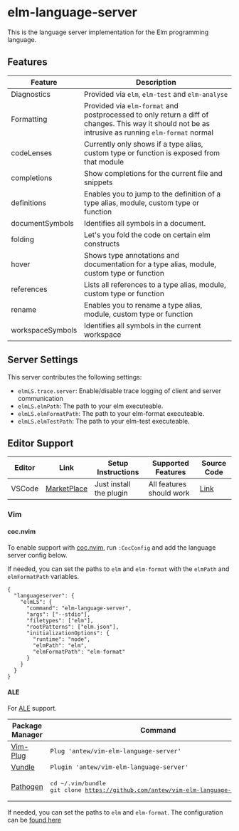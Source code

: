 # elm-language-server

This is the language server implementation for the Elm programming language.

## Features

| Feature          | Description                                                                                                                                         |
| ---------------- | --------------------------------------------------------------------------------------------------------------------------------------------------- |
| Diagnostics      | Provided via `elm`, `elm-test` and `elm-analyse`                                                                                                    |
| Formatting       | Provided via `elm-format` and postprocessed to only return a diff of changes. This way it should not be as intrusive as running `elm-format` normal |
| codeLenses       | Currently only shows if a type alias, custom type or function is exposed from that module                                                           |
| completions      | Show completions for the current file and snippets                                                                                                  |
| definitions      | Enables you to jump to the definition of a type alias, module, custom type or function                                                              |
| documentSymbols  | Identifies all symbols in a document.                                                                                                               |
| folding          | Let's you fold the code on certain elm constructs                                                                                                   |
| hover            | Shows type annotations and documentation for a type alias, module, custom type or function                                                          |
| references       | Lists all references to a type alias, module, custom type or function                                                                               |
| rename           | Enables you to rename a type alias, module, custom type or function                                                                                 |
| workspaceSymbols | Identifies all symbols in the current workspace                                                                                                     |

## Server Settings

This server contributes the following settings:

- `elmLS.trace.server`: Enable/disable trace logging of client and server communication
- `elmLS.elmPath`: The path to your elm executeable.
- `elmLS.elmFormatPath`: The path to your elm-format executeable.
- `elmLS.elmTestPath`: The path to your elm-test executeable.

## Editor Support

| Editor | Link                                                                                        | Setup Instructions      | Supported Features       | Source Code                                                       |
| ------ | ------------------------------------------------------------------------------------------- | ----------------------- | ------------------------ | ----------------------------------------------------------------- |
| VSCode | [MarketPlace](https://marketplace.visualstudio.com/items?itemName=Elmtooling.elm-ls-vscode) | Just install the plugin | All features should work | [Link](https://github.com/elm-tooling/elm-language-client-vscode) |

### Vim

#### coc.nvim

To enable support with [coc.nvim](https://github.com/neoclide/coc.nvim), run `:CocConfig` and add the language server config below.

If needed, you can set the paths to `elm` and `elm-format` with the `elmPath` and `elmFormatPath` variables.

```
{
  "languageserver": {
    "elmLS": {
      "command": "elm-language-server",
      "args": ["--stdio"],
      "filetypes": ["elm"],
      "rootPatterns": ["elm.json"],
      "initializationOptions": {
        "runtime": "node",
        "elmPath": "elm",
        "elmFormatPath": "elm-format"
      }
    }
  }
}
```

#### ALE

For [ALE](https://github.com/w0rp/ale) support.

| Package Manager                                   | Command                                                                                       |
| ------------------------------------------------- | --------------------------------------------------------------------------------------------- |
| [Vim-Plug](https://github.com/junegunn/vim-plug)  | `Plug 'antew/vim-elm-language-server'`                                                        |
| [Vundle](https://github.com/VundleVim/Vundle.vim) | `Plugin 'antew/vim-elm-language-server'`                                                      |
| [Pathogen](https://github.com/tpope/vim-pathogen) | <pre>cd ~/.vim/bundle<br>git clone https://github.com/antew/vim-elm-language-server.git</pre> |

If needed, you can set the paths to `elm` and `elm-format`. The configuration can be [found here](https://github.com/antew/vim-elm-language-server#configuration)
